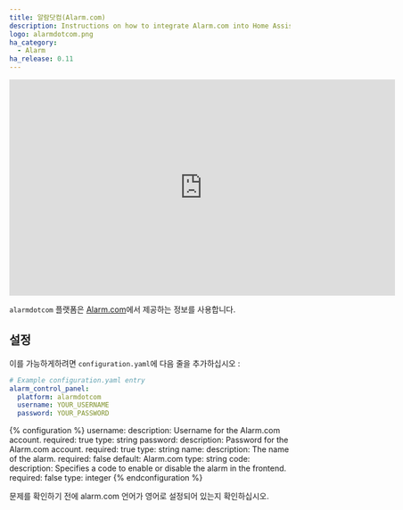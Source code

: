 ```yaml
---
title: 알람닷컴(Alarm.com)
description: Instructions on how to integrate Alarm.com into Home Assistant.
logo: alarmdotcom.png
ha_category:
  - Alarm
ha_release: 0.11
---
```


<iframe width="692" height="388" src="https://www.youtube.com/embed/J-B0eMcdEB4" frameborder="0" allow="accelerometer; autoplay; encrypted-media; gyroscope; picture-in-picture" allowfullscreen></iframe>

`alarmdotcom` 플랫폼은 [Alarm.com](https://www.alarm.com/)에서 제공하는 정보를 사용합니다.

## 설정

이를 가능하게하려면 `configuration.yaml`에 다음 줄을 추가하십시오 :

```yaml
# Example configuration.yaml entry
alarm_control_panel:
  platform: alarmdotcom
  username: YOUR_USERNAME
  password: YOUR_PASSWORD
```

{% configuration %}
username:
  description: Username for the Alarm.com account.
  required: true
  type: string
password:
  description: Password for the Alarm.com account.
  required: true
  type: string
name:
  description: The name of the alarm.
  required: false
  default: Alarm.com
  type: string
code:
  description: Specifies a code to enable or disable the alarm in the frontend.
  required: false
  type: integer
{% endconfiguration %}

<div class='note warning'>
  문제를 확인하기 전에 alarm.com 언어가 영어로 설정되어 있는지 확인하십시오.
</div>
